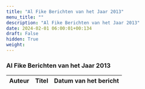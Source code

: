 ```yaml
---
title: "Al Fike Berichten van het Jaar 2013"
menu_title: ""
description: "Al Fike Berichten van het Jaar 2013"
date: 2024-02-01 06:00:01+00:134
draft: False
hidden: True
weight:
---
```

### Al Fike Berichten van het Jaar 2013

**Auteur** | **Titel** | **Datum van het bericht**
---|---|---
